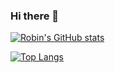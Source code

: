 ### Hi there 👋
[![Robin's GitHub stats](https://github-readme-stats.vercel.app/api?username=robling)](https://github.com/robling/robling)

[![Top Langs](https://github-readme-stats.vercel.app/api/top-langs/?username=robling)](https://github.com/robling/robling)

<!--
**robling/robling** is a ✨ _special_ ✨ repository because its `README.md` (this file) appears on your GitHub profile.

Here are some ideas to get you started:

- 🔭 I’m currently working on ...
- 🌱 I’m currently learning ...
- 👯 I’m looking to collaborate on ...
- 🤔 I’m looking for help with ...
- 💬 Ask me about ...
- 📫 How to reach me: ...
- 😄 Pronouns: ...
- ⚡ Fun fact: ...
-->
